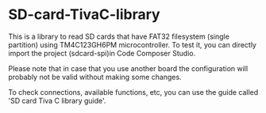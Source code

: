 # SD-card-TivaC-library

This is a library to read SD cards that have FAT32 filesystem (single partition) using TM4C123GH6PM microcontroller. To test it, you can directly import the project (sdcard-spi)in Code Composer Studio.

Please note that in case that you use another board the configuration will probably not be valid without making some changes.

To check connections, available functions, etc, you can use the guide called 'SD card Tiva C library guide'.
